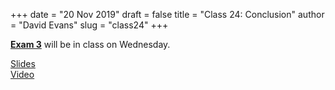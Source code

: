+++
date = "20 Nov 2019"
draft = false
title = "Class 24: Conclusion"
author = "David Evans"
slug = "class24"
+++

**[Exam 3](/exam3)** will be in class on Wednesday.

[Slides](https://www.dropbox.com/s/b73sske963lea83/class24-post.pdf?dl=0)  
[Video](https://uva.hosted.panopto.com/Panopto/Pages/Viewer.aspx?id=6b77fcbf-9e00-4f20-ace8-ab1701519a7c)








